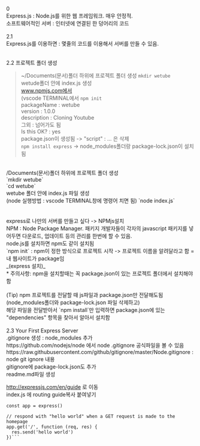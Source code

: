 0<br/>
Express.js : Node.js를 위한 웹 프레임워크. 매우 안정적.<br/>
소프트웨어적인 서버 : 인터넷에 연결된 한 덩어리의 코드<br/>
<br/>
2.1<br/>
Express.js를 이용하면 : 몇줄의 코드를 이용해서 서버를 만들 수 있음.<br/>
<br/>

2.2 프로젝트 폴더 생성<br/>
> ~/Documents(문서)폴더 하위에 프로젝트 폴더 생성 `mkdir wetube`<br/>
> wetude폴더 안에 index.js 생성<br/>
> www.npmjs.com에서 <br/>
> (vscode TERMINAL에서 `npm init` <br/>
> packageName : wetube<br/>
> version : 1.0.0<br/>
> description : Cloning Youtube<br/>
> 그외 : 넘어가도 됨<br/>
> Is this OK? : yes <br/>
> package.json이 생성됨 -> "script" : ... 은 삭제 <br/>
> `npm install express` -> node_modules폴더랑 package-lock.json이 설치됨 
<br/>
 /Documents(문서)폴더 하위에 프로젝트 폴더 생성<br/>
 `mkdir wetube` <br/>
 `cd wetube` <br/>
wetube 폴더 안에 index.js 파일 생성<br/>
(node 실행방법 : vscode TERMINAL창에 명령어 치면 됨) 
 `node index.js` <br/>
<br/>
<br/>
express로 나만의 서버를 만들고 싶다 -> NPMjs설치<br/>
NPM : Node Package Manager. 패키지 개발자들이 각자의 javascript 패키지를 넣어두면 다운로드, 업데이트 등의 관리를 한번에 할 수 있음. <br/>
node.js를 설치하면 npm도 같이 설치됨<br/>
`npm init` : npm이 정한 방식으로 프로젝트 시작 -> 프로젝트 이름을 알려달라고 함 = 내 웹사이트가 package임 <br/>
_(express 설치)_<br/>
* 주의사항: npm을 설치할때는 꼭 package.json이 있는 프로젝트 폴더에서 설치해야 함<br/>
<br/>
(Tip) npm 프로젝트를 전달할 때 js파일과 package.json만 전달해도됨 (node_modules폴더와 package-lock.json 파일 삭제하고)<br/>
해당 파일을 전달받아서 `npm install`만 입력하면 package.json에 있는 "dependencies" 항목을 찾아서 알아서 설치함
<br/>
<br/>
2.3 Your First Express Server <br/>
.gitignore 생성 : node_modules 추가<br/>
https://github.com/nodejs/node 에서 node .gitignore 공식파일을 볼 수 있음<br/>
https://raw.githubusercontent.com/github/gitignore/master/Node.gitignore : node git ignore 내용 <br/>
gitignore에 package-lock.json도 추가  <br/>
readme.md파일 생성 <br/>

http://expressjs.com/en/guide 로 이동<br/>
index.js 에 routing guide복사 붙여넣기 <br/>
```const express = require('express')
const app = express()

// respond with "hello world" when a GET request is made to the homepage
app.get('/', function (req, res) {
  res.send('hello world')
})```




